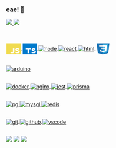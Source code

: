 ### eae! 👋

<div>
  <a href="https://github.com/zmarques">
  <img height="145m" src="https://github-readme-stats.vercel.app/api?username=zmarques&show_icons=true&theme=dark&include_all_commits=true&count_private=true"/>
  <img height="145m" src="https://github-readme-stats.vercel.app/api/top-langs/?username=zmarques&layout=compact&langs_count=7&theme=dark"/>
</div>
  
<div style="display: inline_block"><br>
  
  ##
  
  <img align="center" alt="Js" height="30" width="40" src="https://raw.githubusercontent.com/devicons/devicon/master/icons/javascript/javascript-plain.svg">
  <img align="center" alt="Ts" height="30" width="40" src="https://raw.githubusercontent.com/devicons/devicon/master/icons/typescript/typescript-plain.svg">
  <img align="center" alt="node" height="30" width="40" src="https://symbols.getvecta.com/stencil_89/65_nodejs-icon.40ac81e939.svg">
  <img align="center" alt="react" height="30" width="40" src="https://www.vectorlogo.zone/logos/reactjs/reactjs-icon.svg">
  <img align="center" alt="html" height="30" width="40" src="https://www.vectorlogo.zone/logos/w3_html5/w3_html5-icon.svg">
  <img align="center" alt="CSS" height="30" width="40" src="https://raw.githubusercontent.com/devicons/devicon/master/icons/css3/css3-original.svg">
  
  ##

  <img align="center" alt="arduino" height="30" width="40" src="https://symbols.getvecta.com/stencil_74/95_arduino.ba3d6988b2.svg">
  
  ##
  
  <img align="center" alt="docker" height="30" width="40" src="https://symbols.getvecta.com/stencil_78/87_docker-icon.6c5f4022d3.svg">
  <img align="center" alt="nginx" height="30" width="40" src="https://symbols.getvecta.com/stencil_89/48_nginx-icon.09661a73ff.svg">
  
  <img align="center" alt="jest" height="30" width="40" src="https://symbols.getvecta.com/stencil_85/20_jest-icon.aff64ab210.svg">
  <img align="center" alt="prisma" height="30" width="40" src="https://symbols.getvecta.com/stencil_261/35_prisma.3acb052337.svg">

  ##
  
  <img align="center" alt="pg" height="30" width="40" src="https://symbols.getvecta.com/stencil_261/33_postgresql.2657499023.svg">
  <img align="center" alt="mysql" height="30" width="40" src="https://symbols.getvecta.com/stencil_261/27_mysql.4e2ff8ff6c.svg">
  <img align="center" alt="redis" height="30" width="30" src="https://symbols.getvecta.com/stencil_94/51_redis-icon.61d14dc02a.svg">
  
  
  ##
  
  <img align="center" alt="git" height="30" width="30" src="https://www.vectorlogo.zone/logos/git-scm/git-scm-icon.svg">
  <img align="center" alt="github" height="30" width="30" src="https://www.vectorlogo.zone/logos/github/github-tile.svg">
  <img align="center" alt="vscode" height="30" width="30" src="https://www.vectorlogo.zone/logos/visualstudio_code/visualstudio_code-icon.svg">
  
</div>
  
 ##
  
<div> 
  
  <a href="https://www.instagram.com/thiago_marqu3s/" target="_blank"><img src="https://img.shields.io/badge/-Instagram-%23E4405F?style=for-the-badge&logo=instagram&logoColor=white" target="_blank"></a>
  <a href = "mailto:contato.tmarques@gmail.com"><img src="https://img.shields.io/badge/-Gmail-%23333?style=for-the-badge&logo=gmail&logoColor=white" target="_blank"></a>
  <a href="https://www.linkedin.com/in/thiago-marques-6a646b214/" target="_blank"><img src="https://img.shields.io/badge/-LinkedIn-%230077B5?style=for-the-badge&logo=linkedin&logoColor=white" target="_blank"></a>
  
</div>
